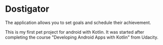 # Dostigator
The application allows you to set goals and schedule their achievement.

This is my first pet project for android with Kotlin. It was started after completing the course "Developing Android Apps with Kotlin" from Udacity.
